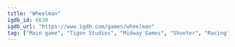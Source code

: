 ```yaml
---
title: "Wheelman"
igdb_id: 6638
igdb_url: "https://www.igdb.com/games/wheelman"
tag: ["Main game", "Tigon Studios", "Midway Games", "Shooter", "Racing", "Adventure", "Single player", "Third person", "Action", "Open world"]
---
```

